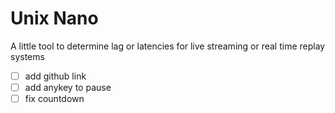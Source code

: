 # Unix Nano

A little tool to determine lag or latencies for live streaming or real time replay systems

- [ ] add github link
- [ ] add anykey to pause
- [ ] fix countdown
